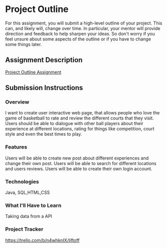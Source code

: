 # Project Outline
For this assignment, you will submit a high-level outline of your project. This can, and likely will, change over time. In particular, your mentor will provide direction and feedback to help sharpen your ideas. So don't worry if you feel unsure about some aspects of the outline or if you have to change some things later.

## Assignment Description
[Project Outline Assignment](https://education.launchcode.org/liftoff/modules/assignments/project-outline)

## Submission Instructions

### Overview
I want to create user interactive web page, that allows people who love the game of basketball to rate and review the different courts that they visit. Users should be able to dialogue with other ball players about their experience at different locations, rating for things like competition, court style and even the best times to play. 
### Features
Users will be able to create new post about different experiences and change their own post.
Users will be able to search for different locations and users reviews.
Users will be able to create their own login account.
### Technologies
Java, SQL,HTML,CSS
### What I'll Have to Learn
Taking data from a API
### Project Tracker
https://trello.com/b/n4whknIX/liftoff

